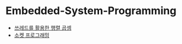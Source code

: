 # Embedded-System-Programming
   
* [쓰레드를 활용한 행렬 곱셈](Matrix-Multiplication-With-Multithreaded-Programming.md)
* [소켓 프로그래밍](Socket_Programming.md)
